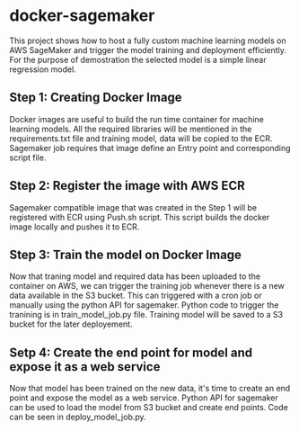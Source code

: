 # docker-sagemaker
This project shows how to host a fully custom machine learning models on AWS SageMaker and trigger the model training and deployment efficiently. For the purpose of demostration the selected model is a simple linear regression model.

## Step 1: Creating Docker Image
Docker images are useful to build the run time container for machine learning models. All the required libraries will be mentioned in the requirements.txt file and training model, data will be copied to the ECR. Sagemaker job requires that image define an Entry point and corresponding script file.

## Step 2: Register the image with AWS ECR
Sagemaker compatible image that was created in the Step 1 will be registered with ECR using Push.sh script. This script builds the docker image locally and pushes it to ECR.

## Step 3: Train the model on Docker Image
Now that traning model and required data has been uploaded to the container on AWS, we can trigger the training job whenever there is a new data available in the S3 bucket. This can triggered with a cron job or manually using the python API for sagemaker. Python code to trigger the tranining is in train_model_job.py file. Training model will be saved to a S3 bucket for the later deployement.

## Setp 4: Create the end point for model and expose it as a web service
Now that model has been trained on the new data, it's time to create an end point and expose the model as a web service. Python API for sagemaker can be used to load the model from S3 bucket and create end points. Code can be seen in deploy_model_job.py.
